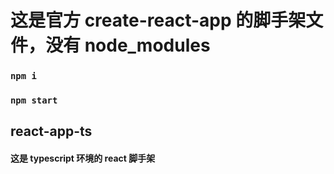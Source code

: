 # 这是官方 create-react-app 的脚手架文件，没有 node_modules

### `npm i`

### `npm start`

## react-app-ts

#### 这是 typescript 环境的 react 脚手架
